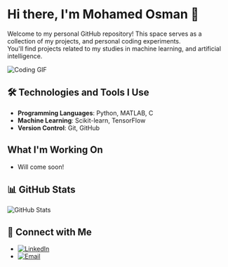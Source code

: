 # Hi there, I'm Mohamed Osman 👋

Welcome to my personal GitHub repository! This space serves as a collection
of my projects, and personal coding experiments.  
You'll find projects related to my studies in machine learning,
and artificial intelligence.  

![Coding GIF](https://media.giphy.com/media/qgQUggAC3Pfv687qPC/giphy.gif)

## 🛠 Technologies and Tools I Use

- **Programming Languages**: Python, MATLAB, C
- **Machine Learning**: Scikit-learn, TensorFlow
- **Version Control**: Git, GitHub

## What I'm Working On

- Will come soon!

## 📊 GitHub Stats

![GitHub Stats](https://github-readme-stats.vercel.app/api?username=Tbaosman&show_icons=true&theme=radical)

## 🔗 Connect with Me

- [![LinkedIn](https://img.shields.io/badge/-LinkedIn-blue?style=flat&logo=linkedin&logoColor=white)](https://www.linkedin.com/in/tbaosm)
- [![Email](https://img.shields.io/badge/-Email-red?style=flat&logo=gmail&logoColor=white)](mailto:tba.osman.musa@gmail.com)
